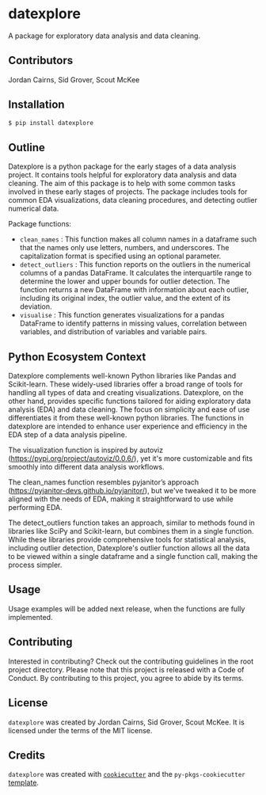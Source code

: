 # datexplore

A package for exploratory data analysis and data cleaning.

## Contributors

Jordan Cairns, Sid Grover, Scout McKee

## Installation

``` bash
$ pip install datexplore
```

## Outline

Datexplore is a python package for the early stages of a data analysis project. It contains tools helpful for exploratory data analysis and data cleaning. The aim of this package is to help with some common tasks involved in these early stages of projects. The package includes tools for common EDA visualizations, data cleaning procedures, and detecting outlier numerical data.

Package functions:

-   `clean_names` : This function makes all column names in a dataframe such that the names only use letters, numbers, and underscores. The capitalization format is specified using an optional parameter.
-   `detect_outliers` : This function reports on the outliers in the numerical columns of a pandas DataFrame. It calculates the interquartile range to determine the lower and upper bounds for outlier detection. The function returns a new DataFrame with information about each outlier, including its original index, the outlier value, and the extent of its deviation.
-   `visualise` : This function generates visualizations for a pandas DataFrame to identify patterns in missing values, correlation between variables, and distribution of variables and variable pairs.

## Python Ecosystem Context

Datexplore complements well-known Python libraries like Pandas and Scikit-learn. These widely-used libraries offer a broad range of tools for handling all types of data and creating visualizations. Datexplore, on the other hand, provides specific functions tailored for aiding exploratory data analysis (EDA) and data cleaning. The focus on simplicity and ease of use differentiates it from these well-known python libraries. The functions in datexplore are intended to enhance user experience and efficiency in the EDA step of a data analysis pipeline.

The visualization function is inspired by autoviz 
(https://pypi.org/project/autoviz/0.0.6/), yet it's more customizable and fits smoothly into different data analysis workflows.

The clean_names function resembles pyjanitor’s approach 
(https://pyjanitor-devs.github.io/pyjanitor/), but we've tweaked it to be more aligned with the needs of EDA, making it straightforward to use while performing EDA.

The detect_outliers function takes an approach, similar to methods found in libraries like SciPy and Scikit-learn, but combines them in a single function. While these libraries provide comprehensive tools for statistical analysis, including outlier detection, Datexplore's outlier function allows all the data to be viewed within a single dataframe and a single function call, making the process simpler.


## Usage

Usage examples will be added next release, when the functions are fully implemented.

## Contributing

Interested in contributing? Check out the contributing guidelines in the root project directory. Please note that this project is released with a Code of Conduct. By contributing to this project, you agree to abide by its terms.

## License

`datexplore` was created by Jordan Cairns, Sid Grover, Scout McKee. It is licensed under the terms of the MIT license.

## Credits

`datexplore` was created with [`cookiecutter`](https://cookiecutter.readthedocs.io/en/latest/) and the `py-pkgs-cookiecutter` [template](https://github.com/py-pkgs/py-pkgs-cookiecutter).
